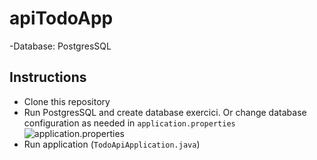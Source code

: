 # apiTodoApp

-Database: PostgresSQL

## Instructions

- Clone this repository
- Run PostgresSQL and create database exercici. Or change database configuration as needed in `application.properties`
![application.properties](./img.png?raw=true "Optional Title")
- Run application (`TodoApiApplication.java`)

